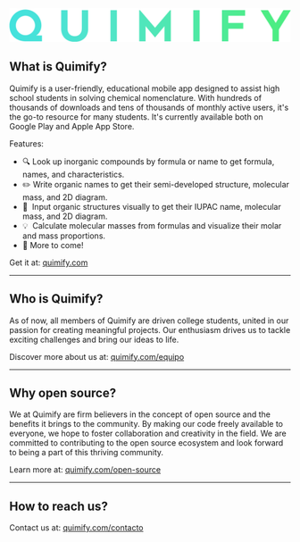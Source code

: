 <img src="profile/banner.png" width="600"/>

## What is Quimify?

Quimify is a user-friendly, educational mobile app designed to assist high school students in solving chemical nomenclature. 
With hundreds of thousands of downloads and tens of thousands of monthly active users, it's the go-to resource for many students. 
It's currently available both on Google Play and Apple App Store.

Features:
- :mag: Look up inorganic compounds by formula or name to get formula, names, and characteristics.
- :pencil2: Write organic names to get their semi-developed structure, molecular mass, and 2D diagram.
- :calling:&nbsp; Input organic structures visually to get their IUPAC name, molecular mass, and 2D diagram.
- :bulb:&nbsp; Calculate molecular masses from formulas and visualize their molar and mass proportions.
- :tada: More to come!

Get it at: [quimify.com](https://quimify.com/)

---

## Who is Quimify?

As of now, all members of Quimify are driven college students, united in our passion for creating meaningful projects. 
Our enthusiasm drives us to tackle exciting challenges and bring our ideas to life.

Discover more about us at: [quimify.com/equipo](https://quimify.com/equipo/)

---

## Why open source?

We at Quimify are firm believers in the concept of open source and the benefits it brings to the community. 
By making our code freely available to everyone, we hope to foster collaboration and creativity in the field. 
We are committed to contributing to the open source ecosystem and look forward to being a part of this thriving community.

Learn more at: [quimify.com/open-source](https://quimify.com/open-source/)

---

## How to reach us?

Contact us at: [quimify.com/contacto](https://quimify.com/contacto/)
